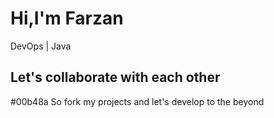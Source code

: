 # Hi,I'm Farzan

DevOps | Java

## Let's collaborate with each other
#00b48a So fork my projects and let's develop to the beyond


